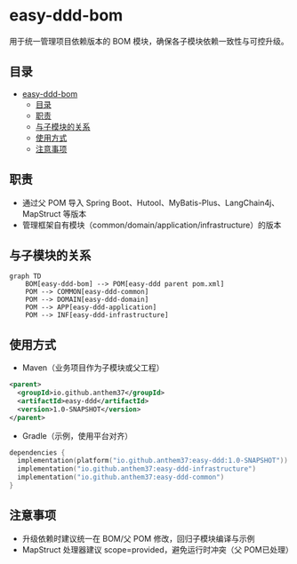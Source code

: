 # easy-ddd-bom

用于统一管理项目依赖版本的 BOM 模块，确保各子模块依赖一致性与可控升级。

## 目录
- [easy-ddd-bom](#easy-ddd-bom)
  - [目录](#目录)
  - [职责](#职责)
  - [与子模块的关系](#与子模块的关系)
  - [使用方式](#使用方式)
  - [注意事项](#注意事项)

## 职责

- 通过父 POM 导入 Spring Boot、Hutool、MyBatis-Plus、LangChain4j、MapStruct 等版本
- 管理框架自有模块（common/domain/application/infrastructure）的版本

## 与子模块的关系

```mermaid
graph TD
    BOM[easy-ddd-bom] --> POM[easy-ddd parent pom.xml]
    POM --> COMMON[easy-ddd-common]
    POM --> DOMAIN[easy-ddd-domain]
    POM --> APP[easy-ddd-application]
    POM --> INF[easy-ddd-infrastructure]
```

## 使用方式

- Maven（业务项目作为子模块或父工程）
```xml
<parent>
  <groupId>io.github.anthem37</groupId>
  <artifactId>easy-ddd</artifactId>
  <version>1.0-SNAPSHOT</version>
</parent>
```

- Gradle（示例，使用平台对齐）
```kotlin
dependencies {
  implementation(platform("io.github.anthem37:easy-ddd:1.0-SNAPSHOT"))
  implementation("io.github.anthem37:easy-ddd-infrastructure")
  implementation("io.github.anthem37:easy-ddd-common")
}
```

## 注意事项

- 升级依赖时建议统一在 BOM/父 POM 修改，回归子模块编译与示例
- MapStruct 处理器建议 scope=provided，避免运行时冲突（父 POM已处理）